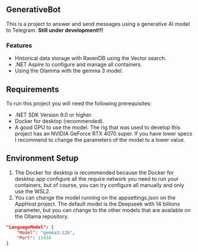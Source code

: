 ## GenerativeBot
This is a project to answer and send messages using a generative AI model to Telegram. **Still under development!!!**

### Features
- Historical data storage with RavenDB using the Vector search.
- .NET Aspire to configure and manage all containers.
- Using the Olamma with the gemma 3 model.

## Requirements
To run this project you will need the following prerequisites:

- .NET SDK Version 9.0 or higher.
- Docker for desktop (recommended).
- A good GPU to use the model. The rig that was used to develop this project has an NVIDIA GeForce RTX 4070 super. If you have lower specs I recommend to change the parameters of the model to a lower value.

## Environment Setup
1. The Docker for desktop is recommended because the Docker for desktop app configure all the require network you need to run your containers, but of course, you can try configure all manually and only use the WSL2.
4. You can change the model running on the appsettings.json on the AppHost project. The default model is the Deepseek with 14 billions parameter, but you can change to the other models that are available on the Ollama repository.
```json
"LanguageModel": {
    "Model": "gemma3:12b",
    "Port": 11434
}
```